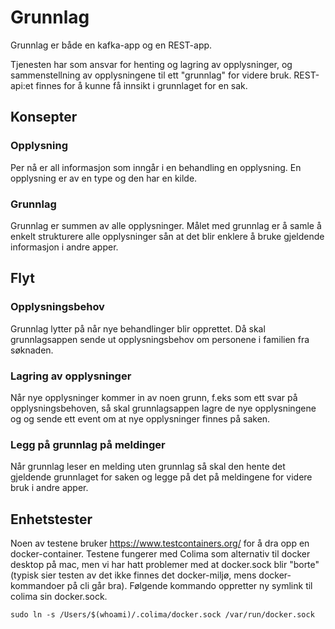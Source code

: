 # Grunnlag

Grunnlag er både en kafka-app og en REST-app.

Tjenesten har som ansvar for henting og lagring av opplysninger, og sammenstellning av opplysningene til ett "grunnlag" for videre bruk.
REST-api:et finnes for å kunne få innsikt i grunnlaget for en sak.

## Konsepter

### Opplysning
Per nå er all informasjon som inngår i en behandling en opplysning. En opplysning er av en type og den har en kilde.

### Grunnlag
Grunnlag er summen av alle opplysninger. Målet med grunnlag er å samle å enkelt strukturere alle opplysninger sån at
det blir enklere å bruke gjeldende informasjon i andre apper.

## Flyt

### Opplysningsbehov
Grunnlag lytter på når nye behandlinger blir opprettet. Då skal grunnlagsappen sende ut opplysningsbehov om personene i familien fra søknaden.

### Lagring av opplysninger
Når nye opplysninger kommer in av noen grunn, f.eks som ett svar på opplysningsbehoven, så skal grunnlagsappen lagre de nye opplysningene og
og sende ett event om at nye opplysninger finnes på saken.

### Legg på grunnlag på meldinger
Når grunnlag leser en melding uten grunnlag så skal den hente det gjeldende grunnlaget for saken og legge på det på meldingene for videre bruk i andre apper.

## Enhetstester
Noen av testene bruker https://www.testcontainers.org/ for å dra opp en docker-container.
Testene fungerer med Colima som alternativ til docker desktop på mac, men vi har hatt problemer med at docker.sock blir "borte" (typisk sier testen av det ikke finnes det docker-miljø, mens docker-kommandoer på cli går bra). Følgende kommando oppretter ny symlink til colima sin docker.sock.

    sudo ln -s /Users/$(whoami)/.colima/docker.sock /var/run/docker.sock 

